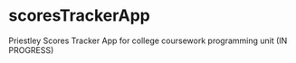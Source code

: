 # scoresTrackerApp
Priestley Scores Tracker App for college coursework programming unit (IN PROGRESS)
